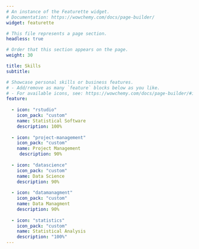 ```yaml
---
# An instance of the Featurette widget.
# Documentation: https://wowchemy.com/docs/page-builder/
widget: featurette

# This file represents a page section.
headless: true

# Order that this section appears on the page.
weight: 30

title: Skills
subtitle:

# Showcase personal skills or business features.
# - Add/remove as many `feature` blocks below as you like.
# - For available icons, see: https://wowchemy.com/docs/page-builder/#icons
feature:
    
  - icon: "rstudio"
    icon_pack: "custom"
    name: Statistical Software
    description: 100%
   
  - icon: "project-management"
    icon_pack: "custom"
    name: Project Management
     description: 90%
    
  - icon: "datascience"
    icon_pack: "custom"
    name: Data Science
    description: 90%
    
  - icon: "datamanagment"
    icon_pack: "custom"
    name: Data Managment
    description: 90%
  
  - icon: "statistics"
    icon_pack: "custom"
    name: Statistical Analysis
    description: "100%"
---
```


